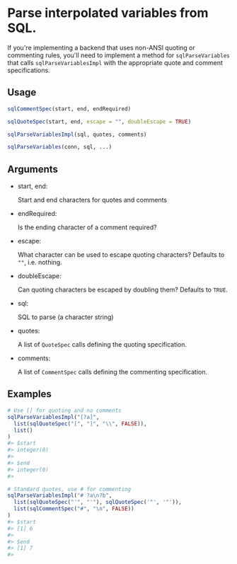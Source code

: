 # Parse interpolated variables from SQL.

If you're implementing a backend that uses non-ANSI quoting or
commenting rules, you'll need to implement a method for
`sqlParseVariables` that calls `sqlParseVariablesImpl` with the
appropriate quote and comment specifications.

## Usage

``` r
sqlCommentSpec(start, end, endRequired)

sqlQuoteSpec(start, end, escape = "", doubleEscape = TRUE)

sqlParseVariablesImpl(sql, quotes, comments)

sqlParseVariables(conn, sql, ...)
```

## Arguments

- start, end:

  Start and end characters for quotes and comments

- endRequired:

  Is the ending character of a comment required?

- escape:

  What character can be used to escape quoting characters? Defaults to
  `""`, i.e. nothing.

- doubleEscape:

  Can quoting characters be escaped by doubling them? Defaults to
  `TRUE`.

- sql:

  SQL to parse (a character string)

- quotes:

  A list of `QuoteSpec` calls defining the quoting specification.

- comments:

  A list of `CommentSpec` calls defining the commenting specification.

## Examples

``` r
# Use [] for quoting and no comments
sqlParseVariablesImpl("[?a]",
  list(sqlQuoteSpec("[", "]", "\\", FALSE)),
  list()
)
#> $start
#> integer(0)
#> 
#> $end
#> integer(0)
#> 

# Standard quotes, use # for commenting
sqlParseVariablesImpl("# ?a\n?b",
  list(sqlQuoteSpec("'", "'"), sqlQuoteSpec('"', '"')),
  list(sqlCommentSpec("#", "\n", FALSE))
)
#> $start
#> [1] 6
#> 
#> $end
#> [1] 7
#> 
```
